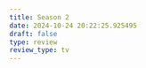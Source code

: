 ```yaml
---
title: Season 2
date: 2024-10-24 20:22:25.925495
draft: false
type: review
review_type: tv
---
```


